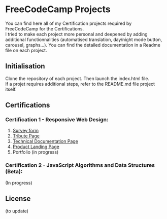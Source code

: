 ﻿# FreeCodeCamp Projects
 
You can find here all of my Certification projects required by FreeCodeCamp for the Certifications. \
I tried to make each project more personal and deepened by adding additional functionnalities (automatised translation, day/night mode button, carousel, graphs...).
You can find the detailed documentation in a Readme file on each project. 

## Initialisation 
Clone the repository of each project. Then launch the index.html file. \
If a projet requires additional steps, refer to the README.md file project itself.

## Certifications
### Certification 1 - Responsive Web Design: 
1. [Survey form](https://github.com/Lrigami/FreeCodeCamp-Projects/tree/main/Certif-ResponsiveWebDesign/FirstProject-SurveyForm)
2. [Tribute Page](https://github.com/Lrigami/FreeCodeCamp-Projects/tree/main/Certif-ResponsiveWebDesign/SecondProject-TributePage)
3. [Technical Documentation Page](https://github.com/Lrigami/FreeCodeCamp-Projects/tree/main/Certif-ResponsiveWebDesign/ThirdProject-TechnicalDocumentationPage)
4. [Product Landing Page](https://github.com/Lrigami/FreeCodeCamp-Projects/tree/main/Certif-ResponsiveWebDesign/FourthProject-ProductLandingPage)
5. Portfolio (in progress)

### Certification 2 - JavaScript Algorithms and Data Structures (Beta):
(In progress)

## License
(to update)
